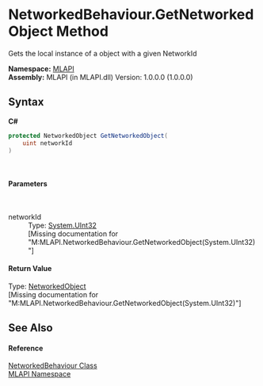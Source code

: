 # NetworkedBehaviour.GetNetworkedObject Method 
 

Gets the local instance of a object with a given NetworkId

**Namespace:**&nbsp;<a href="N_MLAPI">MLAPI</a><br />**Assembly:**&nbsp;MLAPI (in MLAPI.dll) Version: 1.0.0.0 (1.0.0.0)

## Syntax

**C#**<br />
``` C#
protected NetworkedObject GetNetworkedObject(
	uint networkId
)
```

<br />

#### Parameters
&nbsp;<dl><dt>networkId</dt><dd>Type: <a href="http://msdn2.microsoft.com/en-us/library/ctys3981" target="_blank">System.UInt32</a><br />\[Missing <param name="networkId"/> documentation for "M:MLAPI.NetworkedBehaviour.GetNetworkedObject(System.UInt32)"\]</dd></dl>

#### Return Value
Type: <a href="T_MLAPI_NetworkedObject">NetworkedObject</a><br />\[Missing <returns> documentation for "M:MLAPI.NetworkedBehaviour.GetNetworkedObject(System.UInt32)"\]

## See Also


#### Reference
<a href="T_MLAPI_NetworkedBehaviour">NetworkedBehaviour Class</a><br /><a href="N_MLAPI">MLAPI Namespace</a><br />